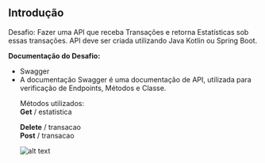 <h2><b> Introdução </b></h2>

Desafio: Fazer uma API que receba Transações e retorna Estatísticas sob essas transações. API deve ser criada utilizando Java Kotlin ou Spring Boot. 

<b>Documentação do Desafio:</b>

<ul>
<li>Swagger<li>
A documentação Swagger é uma documentação de API, utilizada para verificação de Endpoints, Métodos e Classe. 

Métodos utilizados:  
  <b>Get</b> / estatistica

  <b>Delete</b> / transacao<br>
  <b>Post</b> / transacao
  
![alt text](https://i.imgur.com/vd5KrwQ.png)
  
</ul>
